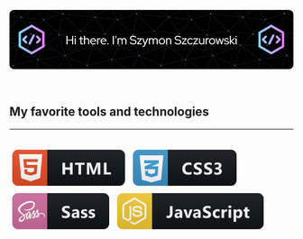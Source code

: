 <!-- # Hi there, I'm [Szymon Szczurowski](https://github.com/szymonszczurowski) 👋 -->
<!-- <style>
    td{
        text-align: center;
        border: 1px solid white;
        padding: 10px
        
    }

    .icons{
        display: flex;
    }

    .icons img{
        margin: 5px
    }
</style> -->

![Header](./profile_header.png)

<br>
<b><h2>My favorite tools and technologies</h2></b> 
<hr>
<br>

<div  class="icons">
   <img style="margin: 5px" src="./icons/html@2x.png">
   <img style="margin: 5px" src="./icons/css3@2x.png">
   <img style="margin: 5px" src="./icons/sass@2x.png">
   <img style="margin: 5px" src="./icons/js@2x.png">
</div>
  
        
<!-- [![Typing SVG](https://readme-typing-svg.demolab.com/?lines=First+line+of+text;Second+line+of+text)](https://git.io/typing-svg) -->
